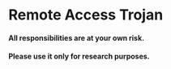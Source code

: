# Remote Access Trojan
#### All responsibilities are at your own risk.
#### Please use it only for research purposes.
